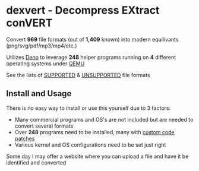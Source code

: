 # dexvert - Decompress EXtract conVERT
Convert **969** file formats (out of **1,409** known) into modern equilivants (png/svg/pdf/mp3/mp4/etc.)

Utilizes [Deno](https://deno.land/) to leverage **248** helper programs running on **4** different operating systems under [QEMU](https://www.qemu.org/)

See the lists of [SUPPORTED](SUPPORTED.md) & [UNSUPPORTED](UNSUPPORTED.md) file formats

## Install and Usage
There is no easy way to install or use this yourself due to 3 factors:
* Many commercial programs and OS's are not included but are needed to convert several formats
* Over **248** programs need to be installed, many with [custom code patches](https://github.com/Sembiance/dexvert-gentoo-overlay)
* Various kernel and OS configurations need to be set just right

Some day I may offer a website where you can upload a file and have it be identified and converted